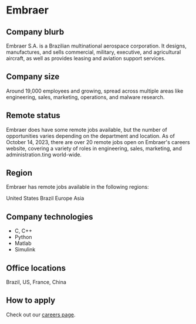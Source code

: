 # Embraer

## Company blurb

Embraer S.A. is a Brazilian multinational aerospace corporation. It designs, manufactures, and sells commercial, military, executive, and agricultural aircraft, as well as provides leasing and aviation support services.

## Company size

Around 19,000 employees and growing, spread across multiple areas like engineering, sales, marketing, operations, and malware research.

## Remote status

Embraer does have some remote jobs available, but the number of opportunities varies depending on the department and location. As of October 14, 2023, there are over 20 remote jobs open on Embraer's careers website, covering a variety of roles in engineering, sales, marketing, and administration.ting world-wide.

## Region

Embraer has remote jobs available in the following regions:

United States
Brazil
Europe
Asia

## Company technologies

- C, C++
- Python
- Matlab
- Simulink

## Office locations

Brazil, US, France, China

## How to apply

Check out our [careers page](https://embraer.gupy.io/).
